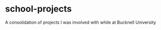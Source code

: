 school-projects
===============

A consolidation of projects I was involved with while at Bucknell University
